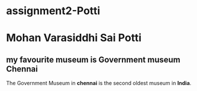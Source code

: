 # assignment2-Potti
# Mohan Varasiddhi Sai Potti
## my favourite museum is Government museum Chennai
The Government Museum in **chennai** is the second oldest museum in **India**.
